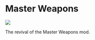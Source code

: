 # Master Weapons 

[![](https://cf.way2muchnoise.eu/303820.svg)](https://www.curseforge.com/minecraft/mc-mods/master-weapons)

The revival of the Master Weapons mod.
